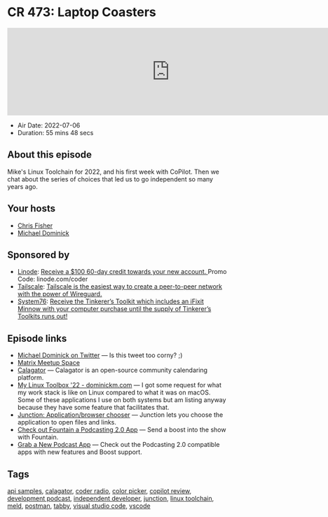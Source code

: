 # CR 473: Laptop Coasters

<iframe src="https://player.fireside.fm/v2/MLf2ZzhC+cAfr0Dvs?theme=dark" width="740" height="200" frameborder="0" scrolling="no"></iframe>

* Air Date: 2022-07-06
* Duration: 55 mins 48 secs

## About this episode

Mike's Linux Toolchain for 2022, and his first week with CoPilot. Then we chat about the series of choices that led us to go independent so many years ago.

## Your hosts
* [Chris Fisher](https://coder.show/hosts/chrislas)
* [Michael Dominick](https://coder.show/hosts/michael)

## Sponsored by

  * [Linode](https://linode.com/coder): [Receive a $100 60-day credit towards your new account. ](https://linode.com/coder) Promo Code: linode.com/coder
  * [Tailscale](https://tailscale.com/coder): [Tailscale is the easiest way to create a peer-to-peer network with the power of Wireguard. ](https://tailscale.com/coder)
  * [System76](https://system76.com/specials): [Receive the Tinkerer’s Toolkit which includes an iFixit Minnow with your computer purchase until the supply of Tinkerer’s Toolkits runs out!](https://system76.com/specials)



## Episode links

  * [Michael Dominick on Twitter](https://twitter.com/dominucco/status/1542994048855703553 "Michael Dominick on Twitter") — Is this tweet too corny? ;)
  * [Matrix Meetup Space](https://bit.ly/meetupmatrix "Matrix Meetup Space")
  * [Calagator](https://github.com/calagator/calagator "Calagator") — Calagator is an open-source community calendaring platform.
  * [My Linux Toolbox '22 - dominickm.com](https://dominickm.com/my-dev-tools-on-linux/ "My Linux Toolbox '22 - dominickm.com") — I got some request for what my work stack is like on Linux compared to what it was on macOS. Some of these applications I use on both systems but am listing anyway because they have some feature that facilitates that.
  * [Junction: Application/browser chooser](https://github.com/sonnyp/Junction "Junction: Application/browser chooser") — Junction lets you choose the application to open files and links. 
  * [Check out Fountain a Podcasting 2.0 App](https://fountain.fm/refer/chrislas-e72160c3c5 "Check out Fountain a Podcasting 2.0 App") — Send a boost into the show with Fountain. 
  * [Grab a New Podcast App](https://podcastindex.org/apps?appTypes=app&elements=Value "Grab a New Podcast App") — Check out the Podcasting 2.0 compatible apps with new features and Boost support.



## Tags

[api samples](https://coder.show/tags/api%20samples), [calagator](https://coder.show/tags/calagator), [coder radio](https://coder.show/tags/coder%20radio), [color picker](https://coder.show/tags/color%20picker), [copilot review](https://coder.show/tags/copilot%20review), [development podcast](https://coder.show/tags/development%20podcast), [independent developer](https://coder.show/tags/independent%20developer), [junction](https://coder.show/tags/junction), [linux toolchain](https://coder.show/tags/linux%20toolchain), [meld](https://coder.show/tags/meld), [postman](https://coder.show/tags/postman), [tabby](https://coder.show/tags/tabby), [visual studio code](https://coder.show/tags/visual%20studio%20code), [vscode](https://coder.show/tags/vscode)